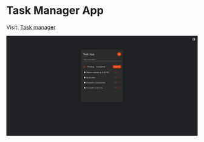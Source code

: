 # Task Manager App

Visit: [Task manager](https://rohit010pro.github.io/task_manager/)


![alt text](./images/task_manager.png)